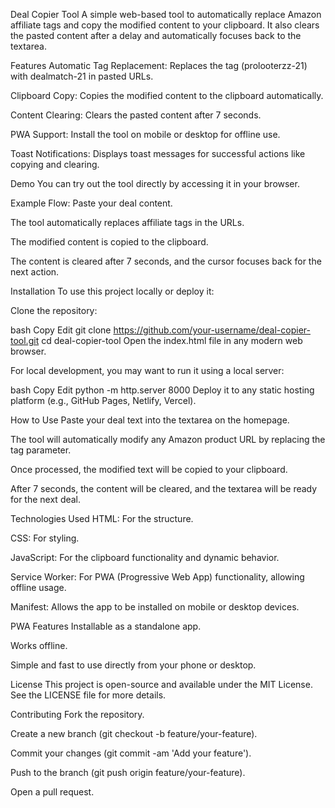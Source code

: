 Deal Copier Tool
A simple web-based tool to automatically replace Amazon affiliate tags and copy the modified content to your clipboard. It also clears the pasted content after a delay and automatically focuses back to the textarea.

Features
Automatic Tag Replacement: Replaces the tag (prolooterzz-21) with dealmatch-21 in pasted URLs.

Clipboard Copy: Copies the modified content to the clipboard automatically.

Content Clearing: Clears the pasted content after 7 seconds.

PWA Support: Install the tool on mobile or desktop for offline use.

Toast Notifications: Displays toast messages for successful actions like copying and clearing.

Demo
You can try out the tool directly by accessing it in your browser.

Example Flow:
Paste your deal content.

The tool automatically replaces affiliate tags in the URLs.

The modified content is copied to the clipboard.

The content is cleared after 7 seconds, and the cursor focuses back for the next action.

Installation
To use this project locally or deploy it:

Clone the repository:

bash
Copy
Edit
git clone https://github.com/your-username/deal-copier-tool.git
cd deal-copier-tool
Open the index.html file in any modern web browser.

For local development, you may want to run it using a local server:

bash
Copy
Edit
python -m http.server 8000
Deploy it to any static hosting platform (e.g., GitHub Pages, Netlify, Vercel).

How to Use
Paste your deal text into the textarea on the homepage.

The tool will automatically modify any Amazon product URL by replacing the tag parameter.

Once processed, the modified text will be copied to your clipboard.

After 7 seconds, the content will be cleared, and the textarea will be ready for the next deal.

Technologies Used
HTML: For the structure.

CSS: For styling.

JavaScript: For the clipboard functionality and dynamic behavior.

Service Worker: For PWA (Progressive Web App) functionality, allowing offline usage.

Manifest: Allows the app to be installed on mobile or desktop devices.

PWA Features
Installable as a standalone app.

Works offline.

Simple and fast to use directly from your phone or desktop.

License
This project is open-source and available under the MIT License. See the LICENSE file for more details.

Contributing
Fork the repository.

Create a new branch (git checkout -b feature/your-feature).

Commit your changes (git commit -am 'Add your feature').

Push to the branch (git push origin feature/your-feature).

Open a pull request.